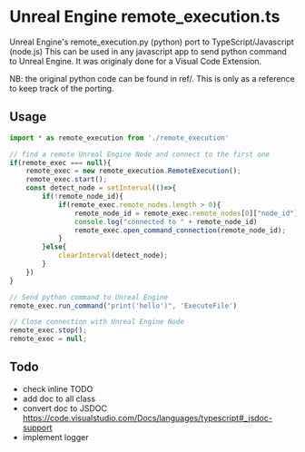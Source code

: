 # Unreal Engine remote_execution.ts

Unreal Engine's remote_execution.py (python) port to TypeScript/Javascript (node.js)
This can be used in any javascript app to send python command to Unreal Engine. It was originaly done for a Visual Code Extension. 

NB: the original python code can be found in ref/. This is only as a reference to keep track of the porting. 

## Usage 

```js
import * as remote_execution from './remote_execution'

// find a remote Unreal Engine Node and connect to the first one
if(remote_exec === null){
    remote_exec = new remote_execution.RemoteExecution();
    remote_exec.start();
    const detect_node = setInterval(()=>{
        if(!remote_node_id){
            if(remote_exec.remote_nodes.length > 0){
                remote_node_id = remote_exec.remote_nodes[0]["node_id"];
                console.log("connected to " + remote_node_id)
                remote_exec.open_command_connection(remote_node_id);
            }
        }else{
            clearInterval(detect_node);
        }
    })
}

// Send python command to Unreal Engine
remote_exec.run_command("print('hello')", 'ExecuteFile')

// Close connection with Unreal Engine Node
remote_exec.stop();
remote_exec = null;

```

## Todo
- check inline TODO
- add doc to all class
- convert doc to JSDOC https://code.visualstudio.com/Docs/languages/typescript#_jsdoc-support
- implement logger
